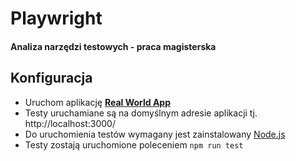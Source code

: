 # Playwright
#### Analiza narzędzi testowych - praca magisterska
## Konfiguracja
- Uruchom aplikację [**Real World App**](https://github.com/cypress-io/cypress-realworld-app)
- Testy uruchamiane są na domyślnym adresie aplikacji tj. http://localhost:3000/
- Do uruchomienia testów wymagany jest zainstalowany [Node.js](https://nodejs.org/en/)
- Testy zostają uruchomione poleceniem ```npm run test```